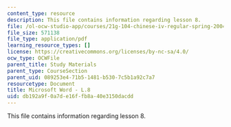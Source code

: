 ```yaml
---
content_type: resource
description: This file contains information regarding lesson 8.
file: /ol-ocw-studio-app/courses/21g-104-chinese-iv-regular-spring-2004/db192a9f0a7de16ffb8a40e3150dacdd_MIT21G_104S04_L8.pdf
file_size: 571138
file_type: application/pdf
learning_resource_types: []
license: https://creativecommons.org/licenses/by-nc-sa/4.0/
ocw_type: OCWFile
parent_title: Study Materials
parent_type: CourseSection
parent_uid: 089253e4-71b5-1481-b530-7c5b1a92c7a7
resourcetype: Document
title: Microsoft Word - L.8
uid: db192a9f-0a7d-e16f-fb8a-40e3150dacdd
---
```

This file contains information regarding lesson 8.